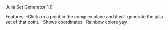 Julia Set Generator 1.0

Features:
-Click on a point in the complex plane and it will generate the julia set of that point.
-Shows coordinates
-Rainbow colors yay
